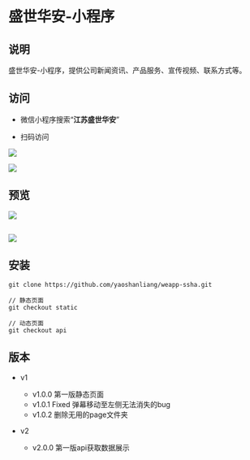 # 盛世华安-小程序

## 说明
盛世华安-小程序，提供公司新闻资讯、产品服务、宣传视频、联系方式等。

## 访问
 * 微信小程序搜索“**江苏盛世华安**”

 * 扫码访问
 
![](http://image.aiotv.cn/weapp-ssha.jpg)

![](http://image.aiotv.cn/weapp-jlxh.jpg)

## 预览
![](http://image.aiotv.cn/weapp-ssha-1.png)

![](http:/image.aiotv.cn/weapp-ssha-2.png)
---


## 安装

    git clone https://github.com/yaoshanliang/weapp-ssha.git
    
    // 静态页面
    git checkout static
    
    // 动态页面
    git checkout api

## 版本
* v1
  * v1.0.0 第一版静态页面
  * v1.0.1 Fixed 弹幕移动至左侧无法消失的bug
  * v1.0.2 删除无用的page文件夹

* v2
  * v2.0.0 第一版api获取数据展示

